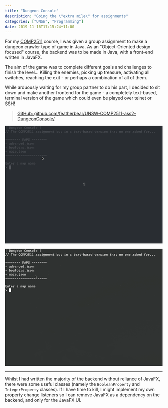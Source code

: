 ```yaml
---
title: "Dungeon Console"
description: "Going the \"extra mile\" for assignments"
categories: ["UNSW", "Programming"]
date: 2019-11-16T17:15:24+11:00
---
```


For my [COMP2511](https://featherbear.github.io/UNSW-COMP2511) course, I was given a group assignment to make a dungeon crawler type of game in Java. As an "Object-Oriented design focused" course, the backend was to be made in Java, with a front-end written in JavaFX.

The aim of the game was to complete different goals and challenges to finish the level... Killing the enemies, picking up treasure, activating all switches, reaching the exit - or perhaps a combination of all of them.

While arduously waiting for my group partner to do his part, I decided to sit down and make another frontend for the game - a completely text-based, terminal version of the game which could even be played over telnet or SSH!

> [<i class="fab fa-github" aria-hidden="true"></i> GitHub: github.com/featherbear/UNSW-COMP2511-ass2-DungeonConsole/](https://github.com/featherbear/UNSW-COMP2511-ass2-DungeonConsole/)

![](https://raw.githubusercontent.com/featherbear/UNSW-COMP2511-ass2-DungeonConsole/master/demo_advanced.gif)

![](https://github.com/featherbear/UNSW-COMP2511-ass2-DungeonConsole/blob/master/demo_boulders.gif)

---

Whilst I had written the majority of the backend without reliance of JavaFX, there were some useful classes (namely the `BooleanProperty` and `IntegerProperty` classes). If I have time to kill, I might implement my own property change listeners so I can remove JavaFX as a dependency on the backend, and only for the JavaFX UI.
